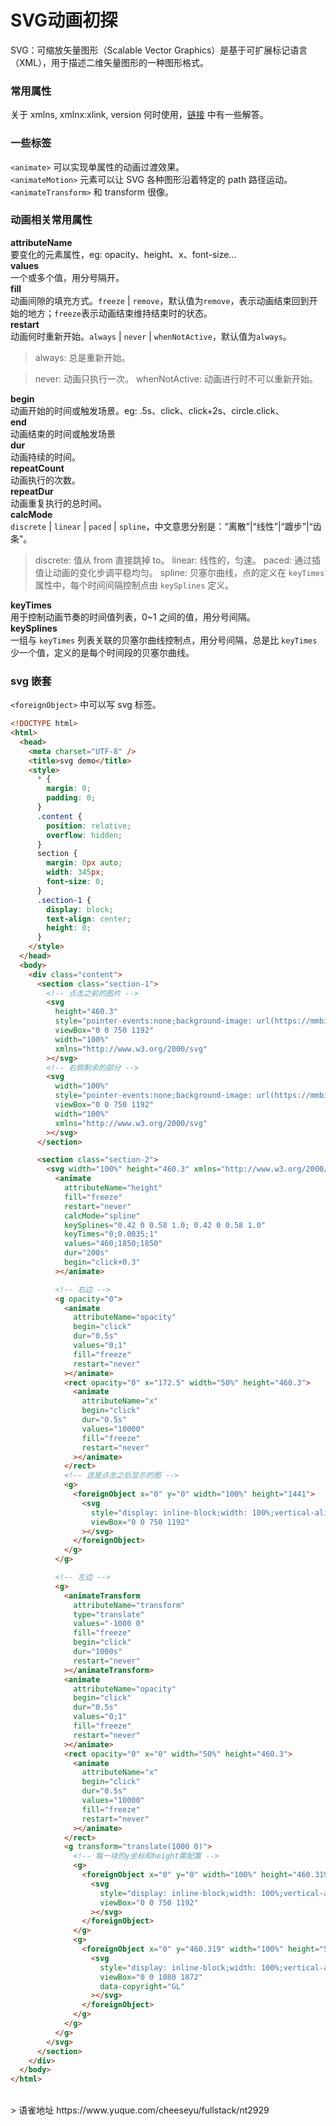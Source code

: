 # SVG动画初探
SVG：可缩放矢量图形（Scalable Vector Graphics）是基于可扩展标记语言（XML），用于描述二维矢量图形的一种图形格式。

### 常用属性

关于 xmlns, xmlnx:xlink, version 何时使用，[链接](https://stackoverflow.com/questions/18467982/are-svg-parameters-such-as-xmlns-and-version-needed) 中有一些解答。

### 一些标签

`<animate>` 可以实现单属性的动画过渡效果。  
`<animateMotion>` 元素可以让 SVG 各种图形沿着特定的 path 路径运动。  
`<animateTransform>` 和 transform 很像。

### 动画相关常用属性

**attributeName**  
要变化的元素属性，eg: opacity、height、x、font-size...  
**values**  
一个或多个值，用分号隔开。  
**fill**  
动画间隙的填充方式。`freeze` | `remove`，默认值为`remove`，表示动画结束回到开始的地方；`freeze`表示动画结束维持结束时的状态。  
**restart**  
动画何时重新开始。`always` | `never` | `whenNotActive`，默认值为`always`。

> always: 总是重新开始。

> never: 动画只执行一次。
> whenNotActive: 动画进行时不可以重新开始。

**begin**  
动画开始的时间或触发场景。eg: .5s、click、click+2s、circle.click、  
**end**  
动画结束的时间或触发场景  
**dur**  
动画持续的时间。  
**repeatCount**  
动画执行的次数。  
**repeatDur**  
动画重复执行的总时间。  
**calcMode**  
`discrete` | `linear` | `paced` | `spline`，中文意思分别是：“离散”|“线性”|“踱步”|“齿条”。

> discrete: 值从 from 直接跳掉 to。
> linear: 线性的，匀速。
> paced: 通过插值让动画的变化步调平稳均匀。
> spline: 贝塞尔曲线，点的定义在 `keyTimes` 属性中，每个时间间隔控制点由 `keySplines` 定义。

**keyTimes**  
用于控制动画节奏的时间值列表，0~1 之间的值，用分号间隔。  
**keySplines**  
一组与 `keyTimes` 列表关联的贝塞尔曲线控制点，用分号间隔，总是比 `keyTimes` 少一个值，定义的是每个时间段的贝塞尔曲线。

### svg 嵌套

`<foreignObject>` 中可以写 svg 标签。

```html
<!DOCTYPE html>
<html>
  <head>
    <meta charset="UTF-8" />
    <title>svg demo</title>
    <style>
      * {
        margin: 0;
        padding: 0;
      }
      .content {
        position: relative;
        overflow: hidden;
      }
      section {
        margin: 0px auto;
        width: 345px;
        font-size: 0;
      }
      .section-1 {
        display: block;
        text-align: center;
        height: 0;
      }
    </style>
  </head>
  <body>
    <div class="content">
      <section class="section-1">
        <!-- 点击之前的图片 -->
        <svg
          height="460.3"
          style="pointer-events:none;background-image: url(https://mmbiz.qpic.cn/mmbiz_jpg/I3aknajSDKF0ia9wiaEncGCDuqJQGUCwjLic90vOzPNvkP2ob8yfV3Wia2CBtAI2Gt5MruuprlPzUic6yKaEDtmsWfw/640?wx_fmt=jpeg);background-size: contain;background-repeat: no-repeat;width: 100%;"
          viewBox="0 0 750 1192"
          width="100%"
          xmlns="http://www.w3.org/2000/svg"
        ></svg>
        <!-- 右侧剩余的部分 -->
        <svg
          width="100%"
          style="pointer-events:none;background-image: url(https://mmbiz.qpic.cn/mmbiz_png/I3aknajSDKF0ia9wiaEncGCDuqJQGUCwjL8LMeoBod4CRxqG70KJiaIhHiaxEmcXWTsicWjSYmSIRBto0FBpYgBjIYw/640?wx_fmt=png);background-size: contain;background-repeat: no-repeat;width: 100%;"
          viewBox="0 0 750 1192"
          width="100%"
          xmlns="http://www.w3.org/2000/svg"
        ></svg>
      </section>

      <section class="section-2">
        <svg width="100%" height="460.3" xmlns="http://www.w3.org/2000/svg">
          <animate
            attributeName="height"
            fill="freeze"
            restart="never"
            calcMode="spline"
            keySplines="0.42 0 0.58 1.0; 0.42 0 0.58 1.0"
            keyTimes="0;0.0035;1"
            values="460;1850;1850"
            dur="200s"
            begin="click+0.3"
          ></animate>

          <!-- 右边 -->
          <g opacity="0">
            <animate
              attributeName="opacity"
              begin="click"
              dur="0.5s"
              values="0;1"
              fill="freeze"
              restart="never"
            ></animate>
            <rect opacity="0" x="172.5" width="50%" height="460.3">
              <animate
                attributeName="x"
                begin="click"
                dur="0.5s"
                values="10000"
                fill="freeze"
                restart="never"
              ></animate>
            </rect>
            <!-- 这是点击之后显示的图 -->
            <g>
              <foreignObject x="0" y="0" width="100%" height="1441">
                <svg
                  style="display: inline-block;width: 100%;vertical-align: top;background-position: 0% 0%;background-repeat: no-repeat;background-size:100%;background-attachment: scroll;background-image: url(https://mmbiz.qpic.cn/mmbiz_png/z4uyz7bYaBZgtOo08StNniboH8geia8Ev3jFUAtCvdBX4K89sL83VicK7EreWSY7PkLicbaGtQbSbhbHRZupUOeYJg/640?wx_fmt=png);-webkit-tap-highlight-color:transparent;-webkit-user-select:none;"
                  viewBox="0 0 750 1192"
                ></svg>
              </foreignObject>
            </g>
          </g>

          <!-- 左边 -->
          <g>
            <animateTransform
              attributeName="transform"
              type="translate"
              values="-1000 0"
              fill="freeze"
              begin="click"
              dur="1000s"
              restart="never"
            ></animateTransform>
            <animate
              attributeName="opacity"
              begin="click"
              dur="0.5s"
              values="0;1"
              fill="freeze"
              restart="never"
            ></animate>
            <rect opacity="0" x="0" width="50%" height="460.3">
              <animate
                attributeName="x"
                begin="click"
                dur="0.5s"
                values="10000"
                fill="freeze"
                restart="never"
              ></animate>
            </rect>
            <g transform="translate(1000 0)">
              <!-- 每一块的y坐标和height需配置 -->
              <g>
                <foreignObject x="0" y="0" width="100%" height="460.319">
                  <svg
                    style="display: inline-block;width: 100%;vertical-align: top;background-position: 0% 0%;background-repeat: no-repeat;background-size:100%;background-attachment: scroll;background-image: url(https://mmbiz.qpic.cn/mmbiz_png/I3aknajSDKF0ia9wiaEncGCDuqJQGUCwjLf1s75x49fmtJNvCIj0yvhWx1FSCjGADteJNrNiaoibrOgys13iacVYomQ/640?wx_fmt=png);-webkit-tap-highlight-color:transparent;-webkit-user-select:none;"
                    viewBox="0 0 750 1192"
                  ></svg>
                </foreignObject>
              </g>
              <g>
                <foreignObject x="0" y="460.319" width="100%" height="597.956">
                  <svg
                    style="display: inline-block;width: 100%;vertical-align: top;background-position: 0% 0%;background-repeat: no-repeat;background-size:100%;background-attachment: scroll;background-image: url(https://mmbiz.qpic.cn/mmbiz_png/I3aknajSDKF0ia9wiaEncGCDuqJQGUCwjLmar9vIwTG0GYWC8A0RuZaEm2o4RCicGe5XjkkBmpRMNNfLqb4slmoicg/640?wx_fmt=png);-webkit-tap-highlight-color:transparent;-webkit-user-select:none;"
                    viewBox="0 0 1080 1872"
                    data-copyright="GL"
                  ></svg>
                </foreignObject>
              </g>
            </g>
          </g>
        </svg>
      </section>
    </div>
  </body>
</html>
```
  
<br />
> 语雀地址 https://www.yuque.com/cheeseyu/fullstack/nt2929